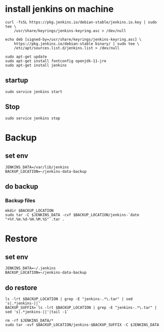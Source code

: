 # install jenkins on machine
```
curl -fsSL https://pkg.jenkins.io/debian-stable/jenkins.io.key | sudo tee \
    /usr/share/keyrings/jenkins-keyring.asc > /dev/null

echo deb [signed-by=/usr/share/keyrings/jenkins-keyring.asc] \
    https://pkg.jenkins.io/debian-stable binary/ | sudo tee \
    /etc/apt/sources.list.d/jenkins.list > /dev/null

sudo apt-get update
sudo apt-get install fontconfig openjdk-11-jre
sudo apt-get install jenkins
```
## startup
```
sudo service jenkins start
```
## Stop
```
sudo service jenkins stop
```

# Backup
## set env
```
JENKINS_DATA=/var/lib/jenkins
BACKUP_LOCATION=~/jenkins-data-backup
```

## do backup
### Backup files
```
mkdir $BACKUP_LOCATION
sudo tar -C $JENKINS_DATA -cvf $BACKUP_LOCATION/jenkins-`date "+%Y.%m.%d-%H.%M.%S"`.tar .
```

# Restore 
## set env 
```
JENKINS_DATA=~/.jenkins
BACKUP_LOCATION=~/jenkins-data-backup
```

## do restore
```
ls -lrt $BACKUP_LOCATION | grep -E "jenkins-.*\.tar" | sed 's|.*jenkins-||' 
BACKUP_SUFFIX=`ls -lrt $BACKUP_LOCATION | grep -E "jenkins-.*\.tar" | sed 's|.*jenkins-||'|tail -1`

rm -rf $JENKINS_DATA/*
sudo tar -xvf $BACKUP_LOCATION/jenkins-$BACKUP_SUFFIX -C $JENKINS_DATA
```